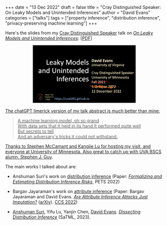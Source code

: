 +++
date = "13 Dec 2022"
draft = false
title = "Cray Distinguished Speaker: On Leaky Models and Unintended Inferences"
author = "David Evans"
categories = ["talks"]
tags = ["property inference", "distribution inference", "privacy-preserving machine learning"]
+++

Here's the slides from my [Cray Distinguished Speaker](https://cse.umn.edu/cs/cray) talk on [_On Leaky Models and Unintended Inferences_](https://cse.umn.edu/cs/events/cse-colloquium-leaky-models-and-unintended-inferences): [[PDF](https://www.dropbox.com/s/5gi766dqezsitw4/cray2022.pdf?dl=0)]

<center>
<a href="https://www.dropbox.com/s/5gi766dqezsitw4/cray2022.pdf?dl=0"><img src="/images/cray2022-title.png" width="65%" alt="Leaky Models and Unintended Inferences">
</center>

The chatGPT limerick version of my talk abstract is much better than mine:

> A machine learning model, oh so grand  
> With data sets that it held in its hand
> It performed quite well  
> But secrets to tell  
> And an adversary's tricks it could not withstand.

Thanks to Stephen McCamant and Kangjie Lu for hosting my visit, and everyone at University of Minnesota. Also great to catch up with UVA BSCS alumn, [Stephen J. Guy](https://www-users.cse.umn.edu/~sjguy/).

The main works I talked about are:

- Anshuman Suri's work on [distribution inference](/on-the-risks-of-distribution-inference/) (Paper: [_Formalizing and Estimating Distribution Inference Risks_](https://arxiv.org/abs/2109.06024), PETS 2022)

- Bargav Jayaraman's work on [attribute inference](/attribute-inference-attacks-are-really-imputation) (Paper: Bargav Jayaraman and David Evans. [_Are Attribute Inference Attacks Just Imputation?_](https://arxiv.org/abs/2209.01292) ([arXiv](https://arxiv.org/abs/2209.01292)). [CCS 2022](https://www.sigsac.org/ccs/CCS2022/))

- [Anshuman Suri](http://anshumansuri.me/), Yifu Lu, Yanjin Chen, [David Evans](http://www.cs.virginia.edu/~evans/). [_Dissecting Distribution Inference_](https://www.anshumansuri.me/publication/dissecting/) (SaTML, 2023).





